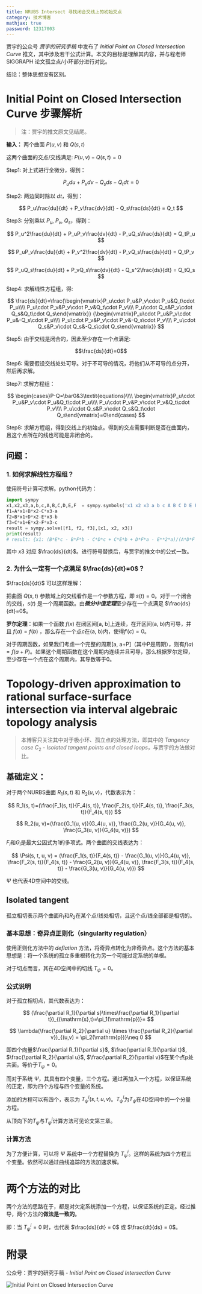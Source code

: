 ```yaml
---
title: NRUBS Intersect 寻找闭合交线上的初始交点
category: 技术博客
mathjax: true
password: 12317003
---
```


贾宇的公众号 *贾宇的研究手稿* 中发布了 *Initial Point on Closed Intersection Curve* 推文，其中涉及若干公式计算。本文的目标是理解其内容，并与程老师 SIGGRAPH 论文孤立点/小环部分进行对比。

结论：整体思想没有区别。

# Initial Point on Closed Intersection Curve 步骤解析

> 注：贾宇的推文原文见结尾。

**输入：** 两个曲面 $P(u, v)$ 和 $Q(s, t)$

这两个曲面的交点/交线满足: $P(u, v) - Q(s, t) = 0$

Step1: 对上式进行全微分，得到：

$$
P_u du + P_v dv - Q_s ds - Q_t dt = 0
$$

Step2: 两边同时除以 $dt$，得到：

$$
P_u\frac{du}{dt} + P_v\frac{dv}{dt} - Q_s\frac{ds}{dt} = Q_t
$$

Step3: 分别乘以 $P_u$, $P_v$, $Q_s$，得到：

$$
P_u^2\frac{du}{dt} + P_uP_v\frac{dv}{dt} - P_uQ_s\frac{ds}{dt} = Q_tP_u
$$

$$
P_uP_v\frac{du}{dt} + P_v^2\frac{dv}{dt} - P_vQ_s\frac{ds}{dt} = Q_tP_v
$$

$$
P_uQ_s\frac{du}{dt} + P_vQ_s\frac{dv}{dt} - Q_s^2\frac{ds}{dt} = Q_tQ_s
$$

Step4: 求解线性方程组，得:

$$
\frac{ds}{dt}=\frac{\begin{vmatrix}P_u\cdot P_u&P_v\cdot P_u&Q_t\cdot P_u\\\\
P_u\cdot P_v&P_v\cdot P_v&Q_t\cdot P_v\\\\
P_u\cdot Q_s&P_v\cdot Q_s&Q_t\cdot Q_s\end{vmatrix}}
{\begin{vmatrix}P_u\cdot P_u&P_v\cdot P_u&-Q_s\cdot P_u\\\\
P_u\cdot P_v&P_v\cdot P_v&-Q_s\cdot P_v\\\\
P_u\cdot Q_s&P_v\cdot Q_s&-Q_s\cdot Q_s\end{vmatrix}}
$$

Step5: 由于交线是闭合的，因此至少存在一个点满足:

$$\frac{ds}{dt}=0$$

Step6: 需要假设交线处处可导。对于不可导的情况，将他们从不可导的点分开，然后再求解。

Step7: 求解方程组：

$$
\begin{cases}P-Q=\bar0&3\textit{equations}\\\\
\begin{vmatrix}P_u\cdot P_u&P_v\cdot P_u&Q_t\cdot P_u\\\\
P_u\cdot P_v&P_v\cdot P_v&Q_t\cdot P_v\\\\
P_u\cdot Q_s&P_v\cdot Q_s&Q_t\cdot Q_s\end{vmatrix}=0\end{cases}
$$

Step8: 求解方程组，得到交线上的初始点。得到的交点需要判断是否在曲面内，且这个点所在的线也可能是非闭合的。

## 问题：

### 1. 如何求解线性方程组？

使用符号计算可求解。python代码为：
```python
import sympy
x1,x2,x3,a,b,c,A,B,C,D,E,F  = sympy.symbols('x1 x2 x3 a b c A B C D E F')# 声明符号变量
f1=A*x1+B*x2-C*x3-a
f2=B*x1+D*x2-E*x3-b
f3=C*x1+E*x2-F*x3-c
result = sympy.solve([f1, f2, f3],[x1, x2, x3])
print(result)
# result: {x1: (B*E*c - B*F*b - C*D*c + C*E*b + D*F*a - E**2*a)/(A*D*F - A*E**2 - B**2*F + 2*B*C*E - C**2*D), x2: (-A*E*c + A*F*b + B*C*c - B*F*a - C**2*b + C*E*a)/(A*D*F - A*E**2 - B**2*F + 2*B*C*E - C**2*D), x3: (-A*D*c + A*E*b + B**2*c - B*C*b - B*E*a + C*D*a)/(A*D*F - A*E**2 - B**2*F + 2*B*C*E - C**2*D)}
``` 

其中 $x3$ 对应 $\frac{ds}{dt}$。进行符号替换后，与贾宇的推文中的公式一致。

### 2. 为什么一定有一个点满足 $\frac{ds}{dt}=0$？

$\frac{ds}{dt}$ 可以这样理解：

把曲面 $Q(s, t)$ 参数域上的交线看作是一个参数方程，即 $s(t) = 0$。对于一个闭合的交线，$s(t)$ 是一个周期函数。由***微分中值定理***至少存在一个点满足 $\frac{ds}{dt}=0$。

**罗尔定理**：如果一个函数 $f(x)$ 在闭区间\[a, b\]上连续，在开区间(a, b)内可导，并且 $f(a) = f(b)$ ，那么存在一个点$c$在(a, b)内，使得$f'(c) = 0$。

对于周期函数，如果我们考虑一个完整的周期\[a, a+P\]（其中P是周期），则有$f(a) = f(a+P)$。如果这个周期函数在这个周期内连续并且可导，那么根据罗尔定理，至少存在一个点在这个周期内，其导数等于0。


# Topology-driven approximation to rational surface-surface intersection via interval algebraic topology analysis

> 本博客只关注其中对于极小环、孤立点的处理方法，即其中的 *Tangency case* $C_2$ - *Isolated tangent points and closed loops*，与贾宇的方法做对比。

## 基础定义：

对于两个NURBS曲面 $R_1(s, t)$ 和 $R_2(u, v)$，代数表示为：

$$
R_1(s, t)=(\frac{F_1(s, t)}{F_4(s, t)}, \frac{F_2(s, t)}{F_4(s, t)}, \frac{F_3(s, t)}{F_4(s, t)})
$$

$$
R_2(u, v)=(\frac{G_1(u, v)}{G_4(u, v)}, \frac{G_2(u, v)}{G_4(u, v)}, \frac{G_3(u, v)}{G_4(u, v)})
$$

$F_i$和$G_i$是最大公因式为1的多项式。两个曲面的交线表达为：

$$
\Psi(s, t, u, v) = (\frac{F_1(s, t)}{F_4(s, t)} - \frac{G_1(u, v)}{G_4(u, v)}, \frac{F_2(s, t)}{F_4(s, t)} - \frac{G_2(u, v)}{G_4(u, v)}, \frac{F_3(s, t)}{F_4(s, t)} - \frac{G_3(u, v)}{G_4(u, v)})
$$

$\Psi$ 也代表4D空间中的交线。

## Isolated tangent

孤立相切表示两个曲面$R_1$和$R_2$在某个点/线处相切，且这个点/线全部都是相切的。

### 基本思想：奇异点正则化（singularity regulation）

使用正则化方法中的 *deflation* 方法，将奇异点转化为非奇异点。这个方法的基本思想是：将一个系统的孤立多重根转化为另一个可能过定系统的单根。

对于切点而言，其在4D空间中的切线 $T_\psi = 0$。

### 公式说明

对于孤立相切点，其代数表达为：

$$
(\frac{\partial R_1}{\partial s}\times\frac{\partial R_1}{\partial t})_{(\mathrm{s},t)=\pi_1(\mathrm{p})}= 
$$

$$
\lambda(\frac{\partial R_2}{\partial u} \times \frac{\partial R_2}{\partial v})_{(u,v)
 = \pi_2(\mathrm{p})}\neq 0
$$

即四个向量$\frac{\partial R_1}{\partial s}$, $\frac{\partial R_1}{\partial t}$, $\frac{\partial R_2}{\partial u}$, $\frac{\partial R_2}{\partial v}$在某个点$\mathrm{p}$处共面。等价于$T_\psi = 0$。

而对于系统 $\Psi$，其具有四个变量，三个方程。通过再加入一个方程，以保证系统的正定，即为四个方程与四个变量的系统。

添加的方程可以有四个，表示为 $T_\psi^i(s, t, u, v)$。$T_\psi^i$为$T_\psi$在4D空间中的一个分量方程。

从顶向下的$T_\psi$与$T_\psi^i$计算方法可见论文第三章。

### 计算方法

为了方便计算，可以将 $\Psi$ 系统中一个方程替换为 $T_\psi^i$。这样的系统为四个方程三个变量。依然可以通过曲线追踪的方法加速求解。

# 两个方法的对比

两个方法的思路在于，都是对欠定系统添加一个方程，以保证系统的正定。经过推导，两个方法的**做法是一致的**。

即：当 $T_\psi^i = 0$ 时，也代表 $\frac{ds}{dt} = 0$ 或 $\frac{dt}{ds} = 0$。

# 附录

公众号：贾宇的研究手稿 - *Initial Point on Closed Intersection Curve*

![Initial Point on Closed Intersection Curve](https://gregorygallery.oss-cn-beijing.aliyuncs.com/img/20240327_NURBSIntersectInitalPoint/jiayutheory.png)